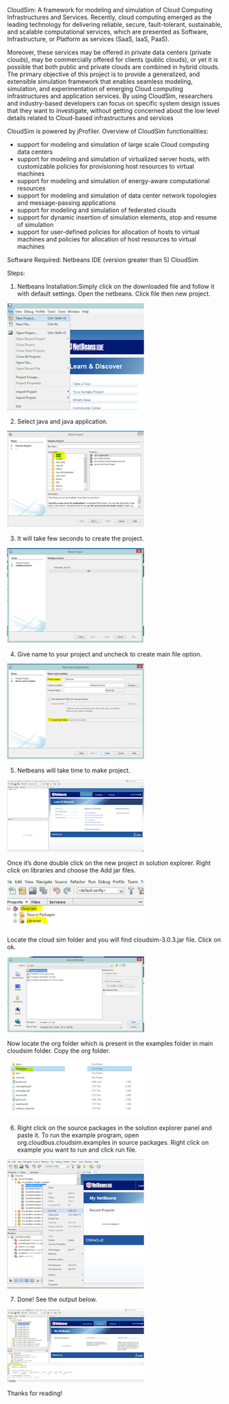CloudSim: A framework for modeling and simulation of Cloud Computing Infrastructures and Services. Recently, cloud computing emerged as the leading technology for delivering reliable, secure, fault-tolerant, sustainable, and scalable computational services, which are presented as Software, Infrastructure, or Platform as services (SaaS, IaaS, PaaS). 


Moreover, these services may be offered in private data centers (private clouds), may be commercially
offered for clients (public clouds), or yet it is possible that both public and private clouds are combined in hybrid clouds. The primary objective of this 
project is to provide a generalized, and extensible simulation framework that 
enables seamless modeling, simulation, and experimentation of emerging Cloud computing 
infrastructures and application services. By using CloudSim, researchers and 
industry-based developers can focus on specific system design issues that they 
want to investigate, without getting concerned about the low level details related
to Cloud-based infrastructures and services

CloudSim is powered by jProfiler.
Overview of CloudSim functionalities:

* support for modeling and simulation of large scale Cloud computing data centers
* support for modeling and simulation of virtualized server hosts, with customizable 
policies for provisioning host resources to virtual machines
* support for modeling and simulation of energy-aware computational resources
* support for modeling and simulation of data center network topologies and 
message-passing applications
* support for modeling and simulation of federated clouds
* support for dynamic insertion of simulation elements, stop and resume of simulation
* support for user-defined policies for allocation of hosts to virtual machines and 
policies for allocation of host resources to virtual machines

Software Required:
Netbeans IDE (version greater than 5) 
CloudSim

Steps:

1. Netbeans Installation:Simply click on the downloaded file and follow it with default 
settings. Open the netbeans. Click file then new project.

![Step1](/images/Simmering-Cloudsim/cloudsim-step1.png)

2.  Select java and java application.

![Step2](/images/Simmering-Cloudsim/cloudsim-step2.png)

3. It will take few seconds to create the project.

![Step3](/images/Simmering-Cloudsim/cloudsim-step3.png)

4. Give name to your project and uncheck to create main file option.

![Step4](/images/Simmering-Cloudsim/cloudsim-step4.png)

5. Netbeans will take time to make project.

![Step5](/images/Simmering-Cloudsim/cloudsim-step5.png)

Once it’s done double click on the new project in solution explorer. Right click on 
libraries and choose the Add jar files.

![Step6](/images/Simmering-Cloudsim/cloudsim-step6.png)

Locate the cloud sim folder and you will find cloudsim-3.0.3.jar file. Click on ok.

![Step7](/images/Simmering-Cloudsim/cloudsim-step7.png)

Now locate the org folder which is present in the examples folder in main cloudsim
folder. Copy the org folder.

![Step8](/images/Simmering-Cloudsim/cloudsim-step8.png)

 6. Right click on the source packages in the solution explorer panel and paste it. 
 To run the example program, open org.cloudbus.cloudsim.examples in source packages.
 Right click on example you want to run and click run file.

![Step5](/images/Simmering-Cloudsim/cloudsim-step9.png)

7. Done! See the output below.

![Step5](/images/Simmering-Cloudsim/cloudsim-step10.png)

Thanks for reading!
